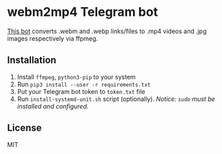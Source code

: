 # webm2mp4 Telegram bot

[This bot](https://t.me/webm2mp4bot) converts .webm and .webp links/files to .mp4 videos and .jpg images respectively via ffpmeg.

## Installation

1. Install `ffmpeg`, `python3-pip` to your system
2. Run `pip3 install --user -r requirements.txt`
3. Put your Telegram bot token to `token.txt` file
4. Run `install-systemd-unit.sh` script (optionally). _Notice: `sudo` must be installed and configured._

## License

MIT

